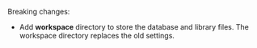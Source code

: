 Breaking changes:

- Add **workspace** directory to store the database and library files. The workspace directory replaces the old settings.
